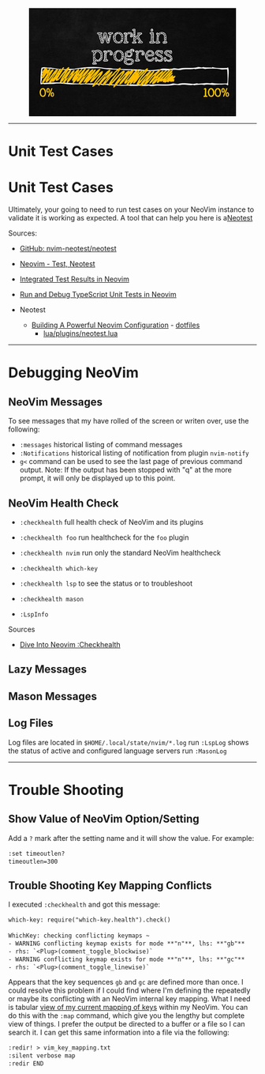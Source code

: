 <!--
Maintainer:   jeffskinnerbox@yahoo.com / www.jeffskinnerbox.me
Version:      0.0.1
-->

<div align="center">
<img src="https://raw.githubusercontent.com/jeffskinnerbox/blog/main/content/images/banners-bkgrds/work-in-progress.jpg" title="These materials require additional work and are not ready for general use." align="center" width=420px height=219px>
</div>

---------------

# Unit Test Cases

# Unit Test Cases

Ultimately, your going to need to run test cases on your NeoVim instance to validate it is working as expected.
A tool that can help you here is a[Neotest][02]

Sources:

- [GitHub: nvim-neotest/neotest][02]
- [Neovim - Test, Neotest](https://www.youtube.com/watch?v=O6jJacmBCwY)
- [Integrated Test Results in Neovim](https://www.youtube.com/watch?v=cf72gMBrsI0)
- [Run and Debug TypeScript Unit Tests in Neovim](https://www.youtube.com/watch?v=7Nt8n3rjfDY)

- Neotest
  - [Building A Powerful Neovim Configuration](https://harrisoncramer.me/building-a-powerful-neovim-configuration/) - [dotfiles](https://github.com/harrisoncramer/nvim/tree/main)
    - [lua/plugins/neotest.lua](https://github.com/harrisoncramer/nvim/blob/main/lua/plugins/neotest.lua)

---------------

# Debugging NeoVim

## NeoVim Messages

To see messages that my have rolled of the screen or writen over, use the following:

- `:messages` historical listing of command messages
- `:Notifications` historical listing of notification from plugin `nvim-notify`
- `g<` command can be used to see the last page of previous command output.
  Note: If the output has been stopped with "q" at the more prompt, it will only
  be displayed up to this point.

## NeoVim Health Check

- `:checkhealth` full health check of NeoVim and its plugins
- `:checkhealth foo` run healthcheck for the `foo` plugin
- `:checkhealth nvim` run only the standard NeoVim healthcheck
- `:checkhealth which-key`
- `:checkhealth lsp` to see the status or to troubleshoot
- `:checkhealth mason`

- `:LspInfo`

Sources

- [Dive Into Neovim :Checkhealth](https://thoughtbot.com/upcase/videos/neovim-checkhealth)

## Lazy Messages

## Mason Messages

## Log Files

Log files are located in `$HOME/.local/state/nvim/*.log`
run `:LspLog` shows the status of active and configured language servers
run `:MasonLog`

---------------

# Trouble Shooting

## Show Value of NeoVim Option/Setting

Add a `?` mark after the setting name and it will show the value.
For example:

```vim
:set timeoutlen?
timeoutlen=300
```

## Trouble Shooting Key Mapping Conflicts

I executed `:checkhealth` and got this message:

```vim
which-key: require("which-key.health").check()

WhichKey: checking conflicting keymaps ~
- WARNING conflicting keymap exists for mode **"n"**, lhs: **"gb"**
- rhs: `<Plug>(comment_toggle_blockwise)`
- WARNING conflicting keymap exists for mode **"n"**, lhs: **"gc"**
- rhs: `<Plug>(comment_toggle_linewise)`
```

Appears that the key sequences `gb` and `gc` are defined more than once.
I could resolve this problem if I could find where I'm defining the repeatedly
or maybe its conflicting with an NeoVim internal key mapping.
What I need is tabular [view of my current mapping of keys][01] within my NeoVim.
You can do this with the `:map` command, which give you the lengthy but complete view of things.
I prefer the output be directed to a buffer or a file so I can search it.
I can get this same information into a file via the following:

```vim
:redir! > vim_key_mapping.txt
:silent verbose map
:redir END
```

[01]: https://stackoverflow.com/questions/7642746/is-there-any-way-to-view-the-currently-mapped-keys-in-vim
[02]: https://github.com/nvim-neotest/neotest

[03]:
[04]:
[05]:
[06]:
[07]:
[08]:
[09]:
[10]:
